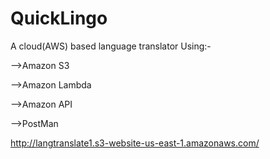 # QuickLingo
A cloud(AWS) based language translator 
Using:-

-->Amazon S3

-->Amazon Lambda 

-->Amazon API

-->PostMan

http://langtranslate1.s3-website-us-east-1.amazonaws.com/
